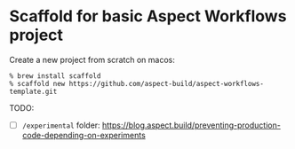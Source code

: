 # Scaffold for basic Aspect Workflows project

Create a new project from scratch on macos:

```shell
% brew install scaffold
% scaffold new https://github.com/aspect-build/aspect-workflows-template.git
```

TODO:

- [ ] `/experimental` folder: https://blog.aspect.build/preventing-production-code-depending-on-experiments
